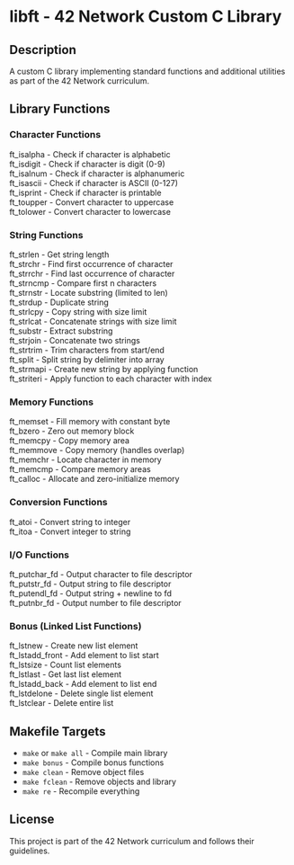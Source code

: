 <!DOCTYPE html>
<html lang="en">
<!-- <head>
    <meta charset="UTF-8">
    <meta name="viewport" content="width=device-width, initial-scale=1.0">
    <title>libft - 42 Network Custom C Library</title>
    <style>
        body {
            font-family: 'Segoe UI', Tahoma, Geneva, Verdana, sans-serif;
            line-height: 1.6;
            color: #333;
            max-width: 900px;
            margin: 0 auto;
            padding: 20px;
            background-color: #f9f9f9;
        }
        h1, h2, h3 {
            color: #2c3e50;
        }
        h1 {
            border-bottom: 2px solid #3498db;
            padding-bottom: 10px;
        }
        h2 {
            border-bottom: 1px solid #ddd;
            padding-bottom: 5px;
            margin-top: 30px;
        }
        .function-category {
            background-color: #fff;
            border-radius: 5px;
            padding: 15px;
            margin-bottom: 20px;
            box-shadow: 0 2px 5px rgba(0,0,0,0.1);
        }
        .function-list {
            display: grid;
            grid-template-columns: repeat(auto-fill, minmax(300px, 1fr));
            gap: 10px;
        }
        .function-item {
            background-color: #f5f5f5;
            padding: 10px;
            border-left: 3px solid #3498db;
            border-radius: 3px;
        }
        .function-name {
            font-family: 'Courier New', monospace;
            font-weight: bold;
            color: #2980b9;
        }
        code, pre {
            background-color: #f0f0f0;
            padding: 2px 5px;
            border-radius: 3px;
            font-family: 'Courier New', monospace;
        }
        pre {
            padding: 10px;
            overflow-x: auto;
        }
        .usage-section {
            background-color: #e8f4fc;
            padding: 15px;
            border-radius: 5px;
            margin: 20px 0;
        }
        .makefile-section {
            background-color: #f0f0f0;
            padding: 15px;
            border-radius: 5px;
            margin: 20px 0;
        }
    </style>
</head> -->
<body>
    <h1>libft - 42 Network Custom C Library</h1>
    <section>
        <h2>Description</h2>
        <p>A custom C library implementing standard functions and additional utilities as part of the 42 Network curriculum.</p>
    </section>
    <section>
        <h2>Library Functions</h2>
        <div class="function-category">
            <h3>Character Functions</h3>
            <div class="function-list">
                <div class="function-item"><span class="function-name">ft_isalpha</span> - Check if character is alphabetic</div>
                <div class="function-item"><span class="function-name">ft_isdigit</span> - Check if character is digit (0-9)</div>
                <div class="function-item"><span class="function-name">ft_isalnum</span> - Check if character is alphanumeric</div>
                <div class="function-item"><span class="function-name">ft_isascii</span> - Check if character is ASCII (0-127)</div>
                <div class="function-item"><span class="function-name">ft_isprint</span> - Check if character is printable</div>
                <div class="function-item"><span class="function-name">ft_toupper</span> - Convert character to uppercase</div>
                <div class="function-item"><span class="function-name">ft_tolower</span> - Convert character to lowercase</div>
            </div>
        </div>
        <div class="function-category">
            <h3>String Functions</h3>
            <div class="function-list">
                <div class="function-item"><span class="function-name">ft_strlen</span> - Get string length</div>
                <div class="function-item"><span class="function-name">ft_strchr</span> - Find first occurrence of character</div>
                <div class="function-item"><span class="function-name">ft_strrchr</span> - Find last occurrence of character</div>
                <div class="function-item"><span class="function-name">ft_strncmp</span> - Compare first n characters</div>
                <div class="function-item"><span class="function-name">ft_strnstr</span> - Locate substring (limited to len)</div>
                <div class="function-item"><span class="function-name">ft_strdup</span> - Duplicate string</div>
                <div class="function-item"><span class="function-name">ft_strlcpy</span> - Copy string with size limit</div>
                <div class="function-item"><span class="function-name">ft_strlcat</span> - Concatenate strings with size limit</div>
                <div class="function-item"><span class="function-name">ft_substr</span> - Extract substring</div>
                <div class="function-item"><span class="function-name">ft_strjoin</span> - Concatenate two strings</div>
                <div class="function-item"><span class="function-name">ft_strtrim</span> - Trim characters from start/end</div>
                <div class="function-item"><span class="function-name">ft_split</span> - Split string by delimiter into array</div>
                <div class="function-item"><span class="function-name">ft_strmapi</span> - Create new string by applying function</div>
                <div class="function-item"><span class="function-name">ft_striteri</span> - Apply function to each character with index</div>
            </div>
        </div>
        <div class="function-category">
            <h3>Memory Functions</h3>
            <div class="function-list">
                <div class="function-item"><span class="function-name">ft_memset</span> - Fill memory with constant byte</div>
                <div class="function-item"><span class="function-name">ft_bzero</span> - Zero out memory block</div>
                <div class="function-item"><span class="function-name">ft_memcpy</span> - Copy memory area</div>
                <div class="function-item"><span class="function-name">ft_memmove</span> - Copy memory (handles overlap)</div>
                <div class="function-item"><span class="function-name">ft_memchr</span> - Locate character in memory</div>
                <div class="function-item"><span class="function-name">ft_memcmp</span> - Compare memory areas</div>
                <div class="function-item"><span class="function-name">ft_calloc</span> - Allocate and zero-initialize memory</div>
            </div>
        </div>
        <div class="function-category">
            <h3>Conversion Functions</h3>
            <div class="function-list">
                <div class="function-item"><span class="function-name">ft_atoi</span> - Convert string to integer</div>
                <div class="function-item"><span class="function-name">ft_itoa</span> - Convert integer to string</div>
            </div>
        </div>
        <div class="function-category">
            <h3>I/O Functions</h3>
            <div class="function-list">
                <div class="function-item"><span class="function-name">ft_putchar_fd</span> - Output character to file descriptor</div>
                <div class="function-item"><span class="function-name">ft_putstr_fd</span> - Output string to file descriptor</div>
                <div class="function-item"><span class="function-name">ft_putendl_fd</span> - Output string + newline to fd</div>
                <div class="function-item"><span class="function-name">ft_putnbr_fd</span> - Output number to file descriptor</div>
            </div>
        </div>
        <div class="function-category">
            <h3>Bonus (Linked List Functions)</h3>
            <div class="function-list">
                <div class="function-item"><span class="function-name">ft_lstnew</span> - Create new list element</div>
                <div class="function-item"><span class="function-name">ft_lstadd_front</span> - Add element to list start</div>
                <div class="function-item"><span class="function-name">ft_lstsize</span> - Count list elements</div>
                <div class="function-item"><span class="function-name">ft_lstlast</span> - Get last list element</div>
                <div class="function-item"><span class="function-name">ft_lstadd_back</span> - Add element to list end</div>
                <div class="function-item"><span class="function-name">ft_lstdelone</span> - Delete single list element</div>
                <div class="function-item"><span class="function-name">ft_lstclear</span> - Delete entire list</div>
            </div>
        </div>
    </section>
    <section class="makefile-section">
        <h2>Makefile Targets</h2>
        <ul>
            <li><code>make</code> or <code>make all</code> - Compile main library</li>
            <li><code>make bonus</code> - Compile bonus functions</li>
            <li><code>make clean</code> - Remove object files</li>
            <li><code>make fclean</code> - Remove objects and library</li>
            <li><code>make re</code> - Recompile everything</li>
        </ul>
    </section>
    <section>
        <h2>License</h2>
        <p>This project is part of the 42 Network curriculum and follows their guidelines.</p>
    </section>
</body>
</html>
